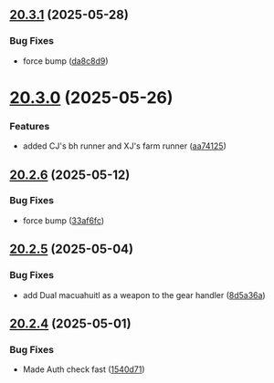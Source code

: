 ## [20.3.1](https://github.com/Torwent/WaspLib/compare/v20.3.0...v20.3.1) (2025-05-28)


### Bug Fixes

* force bump ([da8c8d9](https://github.com/Torwent/WaspLib/commit/da8c8d97d755f442e20211cc598d54edb40fdd65))



# [20.3.0](https://github.com/Torwent/WaspLib/compare/v20.2.6...v20.3.0) (2025-05-26)


### Features

* added CJ's bh runner and XJ's farm runner ([aa74125](https://github.com/Torwent/WaspLib/commit/aa74125186ca12a5c2e1a0cddb050a07b6d8c579))



## [20.2.6](https://github.com/Torwent/WaspLib/compare/v20.2.5...v20.2.6) (2025-05-12)


### Bug Fixes

* force bump ([33af6fc](https://github.com/Torwent/WaspLib/commit/33af6fc4e5785d975f62c0c947be3f100c7bc751))



## [20.2.5](https://github.com/Torwent/WaspLib/compare/v20.2.4...v20.2.5) (2025-05-04)


### Bug Fixes

* add Dual macuahuitl as a weapon to the gear handler ([8d5a36a](https://github.com/Torwent/WaspLib/commit/8d5a36a89599791e000746ed4c1176ce6f41f480))



## [20.2.4](https://github.com/Torwent/WaspLib/compare/v20.2.3...v20.2.4) (2025-05-01)


### Bug Fixes

* Made Auth check fast ([1540d71](https://github.com/Torwent/WaspLib/commit/1540d71e43ed250a49596a73cd9f83e2cec4c87f))



